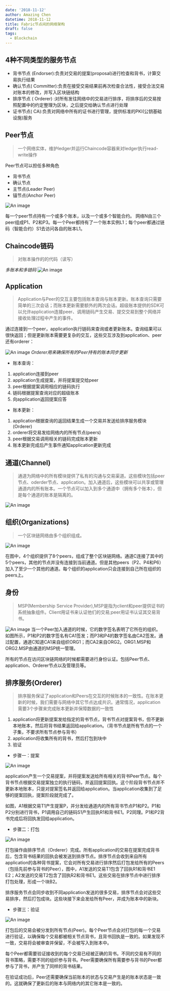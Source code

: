 ```yaml
---
date: '2018-11-12'
author: Amazing Chen
datetime: 2018-11-12
title: Fabric节点间的网络架构
draft: false
tags:
  - Blockchain
---
```


## 4种不同类型的服务节点

- 背书节点 (Endorser):负责对交易的提案(proposal)进行检查和背书，计算交易执行结果
- 确认节点( Committer):负责在接受交易结果前再次检查合法性，接受合法交易对账本的修改，并写入区块链结构
- 排序节点 ( Orderer) :对所有发往网络中的交易进行排序，将排序后的交易按照配置中的约定整理为区块，之后提交给确认节点进行处理
- 证书节点( CA):负责对网络中所有的证书进行管理，提供标准的PKI(公钥基础设施)服务

## Peer节点

 > 一个网络实体，维护ledger并运行Chaincode容器来对ledger执行read-write操作

Peer节点可以担任多种角色

- 背书节点
- 确认节点
- 主节点(Leader Peer)
- 锚节点(Anchor Peer)

![An image](/assets/images/Blockchain/fabric_peer1.png)

每一个peer节点持有一个或多个账本，以及一个或多个智能合约。
网络N由三个peer组成P1、P2和P3。每一个Peer都持有了一个账本实例L1；每个peer都通过链码（智能合约）S1去访问各自的账本L1。

## Chaincode链码

> 对账本操作的的代码（读写）

*多账本和多链码*
![An image](/assets/images/Blockchain/fabric_peer2.png)

## Application

> Application与Peer的交互主要包括账本查询与账本更新。账本查询只需要简单的三次会话；而账本更新需要额外的两次会话。超级账本提供的SDK可以允许application连接peer、调用链码产生交易、提交交易到整个网络并接收处理过程中产生的事件。

通过连接到一个peer，application执行链码来查询或者更新账本。查询结果可以很快返回；但是更新账本需要更复杂的交互，这些交互涉及到application、peer还有orderer：

![An image](/assets/images/Blockchain/fabric_peer3.png)
*Orderer用来确保所有的Peer持有的账本同步更新*

- 账本查询：

1. application连接到peer
2. application生成提案，并将提案提交给peer
3. peer根据提案调用相应的链码执行
4. 链码根据提案查询对应的超级账本
5. 向application返回提案应答

- 账本更新：

1. application根据查询的返回结果生成一个交易并发送给排序服务模块(Orderer)
2. orderer将交易发给网络内的所有节点(peers)
3. peer根据交易调用相关的链码完成账本更新
4. 账本更新完成后产生事件通知application更新完成

## 通道(Channel)

> 通道为网络中的所有模块提供了私有的沟通与交易渠道。这些模块包括peer节点、oderder节点、application。加入通道后，这些模块可以共享或管理通道内的所有账本。一个节点可以加入到多个通道中（拥有多个账本），但是每个通道的账本是隔离的。

![An image](/assets/images/Blockchain/fabric_peer4.png)

## 组织(Organizations)

> 一个区块链网络由多个组织组成。

![An image](/assets/images/Blockchain/fabric_peer5.png)

在图中，4个组织提供了8个peers，组成了整个区块链网络。通道C连接了其中的5个peers，其他的节点并没有连接到当前通道。但是其他peers（P2、P4和P6）加入了至少一个其他的通道。每个组织的application只会连接到自己所在组织的peers上。

## 身份

> MSP(Membership Service Provider),MSP是指为client和peer提供证书的系统抽象组件。Client用证书来认证他们的交易;peer用证书认证其交易背书。

![An image](/assets/images/Blockchain/fabric_peer6.png)
当一个Peer加入通道的时候，它的数字签名表明了它所在的组织。如图所示，P1和P2的数字签名有CA1签发；而P3和P4的数字签名由CA2签发。通过配置，通道C知道CA1来自组织ORG1；而CA2来自ORG2。ORG1.MSP和ORG2.MSP由通道的MSP统一管理。

所有的节点在访问区块链网络的时候都需要进行身份认证。包括Peer节点、application、Orderer节点以及管理员等。

## 排序服务(Orderer)

> 排序服务保证了application和Peers在交互的时候账本的一致性。在账本更新的时候，我们需要与网络中其它节点达成共识。通常情况，application需要3个步骤来完成账本更新并保障数据的一致性

1. application将更新提案发给指定的背书节点，背书节点对提案背书，但不更新本地账本，然后将背书结果返回给application。（背书节点是所有节点的一个子集，不要求所有节点参与背书）
2. application将收集所有的背书，然后打包到块中
3. 验证

- 步骤一：提案

![An image](/assets/images/Blockchain/fabric_peer7.png)

application产生一个交易提案，并将提案发送给所有相关的背书Peer节点。每个背书节点根据交易提案独立的执行链码，并返回提案回执。这个阶段背书节点并不更新本地账本，只是对提案签名并返回给application。当application收集到了足够的提案回执，提案阶段就完成了。

如图，A1根据交易T1产生提案P，并分发给通道内的所有背书节点P1和P2。P1和P2分别进行背书，P1调用自己的链码S1产生回执R1和背书E1。P2同理。P1和P2背书完成后将回执发回给application。

- 步骤二：打包

![An image](/assets/images/Blockchain/fabric_peer8.png)

打包操作由排序节点（Orderer）完成。所有application的交易在提案完成背书后，包含背书结果的回执会被发送到排序节点。排序节点会收到来自所有application的各种背书提案，它会对所有交易进行排序然后打包发给所有的Peers（包括先前参与背书的Peer），图中，A1发送的交易T1包含了回执R1和背书E1 E2；A2发送的交易T2包含了回执R2和背书E1。这些交易在排序节点中进行排序打包处理，形成一个块B2。

排序服务节点会同步收到不同application发送的很多交易，排序节点会对这些交易排序，然后打包成块。这些块接下来会发给所有Peer，并成为账本中的新块。

- 步骤三：验证

![An image](/assets/images/Blockchain/fabric_peer9.png)

打包后的交易会被分发到所有节点(Peer)。每个Peer节点会对打包的每一个交易进行验证，以确保每个交易都被相关节点背书，且背书回执是一致的。如果发现不一致，交易将会被审查并保留，不会被写入到账本中。

每个Peer都需要验证接收到的每个交易已经被正确的背书。不同的交易有不同的背书策略，需要不同的组织参与背书。Peer需要确保所有需要参与背书的Peer都参与了背书，并产生了同样的背书结果。

在验证成功后，Peer还需要确保当前账本的状态与交易产生是的账本状态是一致的。这就确保了更新后的账本与网络内的其它账本是一致的。
